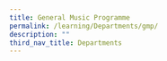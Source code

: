 ```yaml
---
title: General Music Programme
permalink: /learning/Departments/gmp/
description: ""
third_nav_title: Departments
---
```

